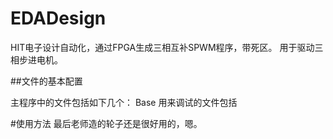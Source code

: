 # EDADesign
HIT电子设计自动化，通过FPGA生成三相互补SPWM程序，带死区。
用于驱动三相步进电机。

##文件的基本配置

主程序中的文件包括如下几个：
Base
用来调试的文件包括

#使用方法
最后老师造的轮子还是很好用的，嗯。
